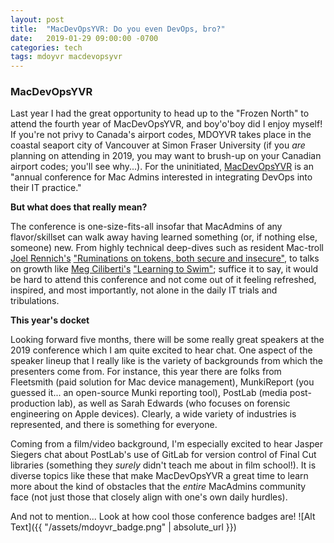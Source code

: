 ```yaml
---
layout: post
title:  "MacDevOpsYVR: Do you even DevOps, bro?"
date:   2019-01-29 09:00:00 -0700
categories: tech
tags: mdoyvr macdevopsyvr
---
```

### MacDevOpsYVR

Last year I had the great opportunity to head up to the "Frozen North" to attend the fourth year of MacDevOpsYVR, and boy'o'boy did I enjoy myself! If you're not privy to Canada's airport codes, MDOYVR takes place in the coastal seaport city of Vancouver at Simon Fraser University (if you _are_ planning on attending in 2019, you may want to brush-up on your Canadian airport codes; you'll see why...). For the uninitiated, [MacDevOpsYVR](https://mdoyvr.com) is an "annual conference for Mac Admins interested in integrating DevOps into their IT practice."

__But what does that really mean?__

The conference is one-size-fits-all insofar that MacAdmins of any flavor/skillset can walk away having learned something (or, if nothing else, someone) new. From highly technical deep-dives such as resident Mac-troll [Joel Rennich's](https://twitter.com/mactroll) ["Ruminations on tokens, both secure and insecure"](https://www.youtube.com/watch?v=Ws3iiUJDOOI), to talks on growth like [Meg Ciliberti's](https://www.linkedin.com/in/megciliberti) ["Learning to Swim"](https://youtu.be/7Dk3aD6JMVk); suffice it to say, it would be hard to attend this conference and not come out of it feeling refreshed, inspired, and most importantly, not alone in the daily IT trials and tribulations.

__This year's docket__

Looking forward five months, there will be some really great speakers at the 2019 conference which I am quite excited to hear chat. One aspect of the speaker lineup that I really like is the variety of backgrounds from which the presenters come from. For instance, this year there are folks from Fleetsmith (paid solution for Mac device management), MunkiReport (you guessed it... an open-source Munki reporting tool), PostLab (media post-production lab), as well as Sarah Edwards (who focuses on forensic engineering on Apple devices). Clearly, a wide variety of industries is represented, and there is something for everyone.

Coming from a film/video background, I'm especially excited to hear Jasper Siegers chat about PostLab's use of GitLab for version control of Final Cut libraries (something they _surely_ didn't teach me about in film school!). It is diverse topics like these that make MacDevOpsYVR a great time to learn more about the kind of obstacles that the _entire_ MacAdmins community face (not just those that closely align with one's own daily hurdles).

And not to mention... Look at how cool those conference badges are!
![Alt Text]({{ "/assets/mdoyvr_badge.png" | absolute_url }})
